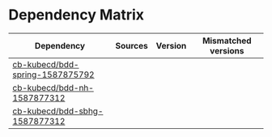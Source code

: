 # Dependency Matrix

Dependency | Sources | Version | Mismatched versions
---------- | ------- | ------- | -------------------
[cb-kubecd/bdd-spring-1587875792](https://github.com/cb-kubecd/bdd-spring-1587875792.git) |  | []() | 
[cb-kubecd/bdd-nh-1587877312](https://github.com/cb-kubecd/bdd-nh-1587877312.git) |  | []() | 
[cb-kubecd/bdd-sbhg-1587877312](https://github.com/cb-kubecd/bdd-sbhg-1587877312.git) |  | []() | 
